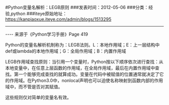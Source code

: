 #Python变量名解析：LEGB原则
###发表时间：2012-05-06
###分类：经验,python
###iteye原始地址：<a href="https://kanpiaoxue.iteye.com/admin/blogs/1513295" target="_blank">https://kanpiaoxue.iteye.com/admin/blogs/1513295</a>

---

<p>---- 来源于《Python学习手册》Page 419</p>
<p>Python的变量名解析机制称为：LEGB法则。L：本地作用域；E：上一层结构中def或lambda的本地作用域；G：全局作用域；B：内置作用域</p>
<p>LEGB作用域查找原则：当引用一个变量时，Python按以下顺序依次进行查找：从本地变量中，在任意上层函数的作用域，在全局作用域，最后在内置作用域中查找。第一个能够完成查找的就算成功。变量在代码中被赋值的位置通常就决定了它的作用域。在Python3.0中，nonlocal声明也可以迫使名称映射到函数内部的作用域中，而不管是否对其赋值。</p>
<p>这些规则仅对简单的变量名有效。</p>